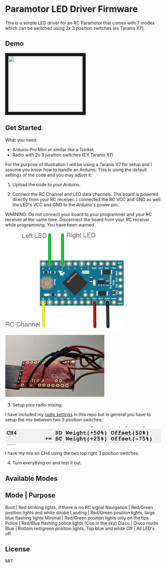 # Paramotor LED Driver Firmware

This is a simple LED driver for an RC Paramotor that comes with 7 modes which can be switched using 2x 3 position switches (ex Taranis X7).

## Demo
<a href="http://www.youtube.com/watch?feature=player_embedded&v=deen75N7XwA
" target="_blank"><img src="http://img.youtube.com/vi/deen75N7XwA/0.jpg" 
width="240" height="180" border="10" /></a>

## Get Started

What you need:

- Arduino Pro Mini or similar like a Trinket
- Radio with 2x 3 position switches (EX Taranis X7)

For the purpose of illustration I will be using a Taranis X7 for setup and I assume you know how to handle an Arduino. This is using the default settings of the code and you may adjust it:

1) Upload the code to your Arduino.

2) Connect the RC Channel and LED data channels. The board is powered directly from your RC receiver. I connected the RC VCC and GND as well the LED's VCC and GND to the Arduino's power pin.

WARNING: Do not connect your board to your programmer and your RC receiver at the same time. Disconnect the board from your RC receiver while programming. You have been warned.

![](docs/sketch.png)

![](docs/board.png)


3) Setup your radio mixing:

I have included my [radio settings](docs/opentx_settings.pdf) in this repo but in general you have to setup the mix between two 3 position switches:

![](docs/x7_settings.png)

I have my mix on CH4 using the two top right 3 position switches.

4) Turn everything on and test it out.


## Available Modes

Mode 			|	Purpose
---------------------------------------------------------------------------------
Boot			|	Red blinking lights, if there is no RC signal
Navigation		|	Red/Green position lights and white strobe
Landing 		|	Red/Green position lights, large blue flashing lights
Minimal  		|   Red/Green position lights only on the tips
Police  		| 	Red/Blue flashing police lights (Cop in the sky)
Disco  			|   Disco mode
Blue  			|   Bottom red/green position lights, Top blue and white
Off  			|   All LED's off


## License

MIT


